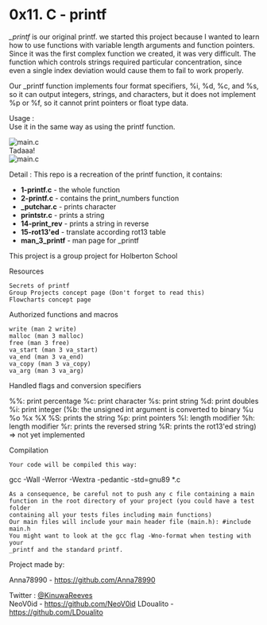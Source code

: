 <h1>0x11. C - printf</h1>

<i>_printf</i> is our original printf.
we started this project because I wanted to learn how to use functions with variable length arguments and function pointers.
Since it was the first complex function we created, it was very difficult.
The function which controls strings required particular concentration, since even a single index deviation would cause them to fail to work properly.

Our _printf function implements four format specifiers, %i, %d, %c, and %s, so it can output integers, strings, and characters, but it does not implement %p or %f, so it cannot print pointers or float type data.

Usage :<br>
Use it in the same way as using the printf function.
<div>
    <img src="https://i.postimg.cc/K8F215Zn/Capture-d-e-cran-2023-06-19-a-10-02-18.png" alt="main.c">
</div>
Tadaaa!
<div>
    <img src="https://i.postimg.cc/Hx3JNLBN/Capture-d-e-cran-2023-06-19-a-10-02-27.png" alt="main.c">
</div>


Detail :
This repo is a recreation of the printf function, it contains:

- <b>1-printf.c</b> - the whole function
- <b>2-printf.c</b> - contains the print_numbers function
- <b>_putchar.c</b> - prints character
- <b>printstr.c</b> - prints a string
- <b>14-print_rev</b> - prints a string in reverse
- <b>15-rot13'ed</b> - translate according rot13 table
- <b>man_3_printf</b> - man page for _printf

This project is a group project for Holberton School

Resources

    Secrets of printf
    Group Projects concept page (Don't forget to read this)
    Flowcharts concept page

Authorized functions and macros

    write (man 2 write)
    malloc (man 3 malloc)
    free (man 3 free)
    va_start (man 3 va_start)
    va_end (man 3 va_end)
    va_copy (man 3 va_copy)
    va_arg (man 3 va_arg)

Handled flags and conversion specifiers

%%: print percentage
%c: print character
%s: print string
%d: print doubles
%i: print integer
(%b: the unsigned int argument is converted to binary
%u
%o
%x
%X
%S: prints the string
%p: print pointers
%l: length modifier
%h: length modifier
%r: prints the reversed string
%R: prints the rot13'ed string) => not yet implemented

Compilation

    Your code will be compiled this way:

gcc -Wall -Werror -Wextra -pedantic -std=gnu89 *.c

    As a consequence, be careful not to push any c file containing a main
    function in the root directory of your project (you could have a test folder
    containing all your tests files including main functions)
    Our main files will include your main header file (main.h): #include main.h
    You might want to look at the gcc flag -Wno-format when testing with your
    _printf and the standard printf.

Project made by:

Anna78990 - https://github.com/Anna78990

Twitter : <a href="https://twitter.com/KinuwaReeves?ref_src=twsrc%5Etfw" class="twitter-follow-button" data-size="large" data-lang="en" data-show-count="false"> @KinuwaReeves</a><br>
NeoV0id   - https://github.com/NeoV0id
LDoualito - https://github.com/LDoualito
